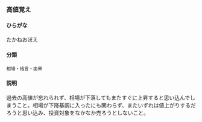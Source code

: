 <div style="display:none;">

## [あ行](securities-terms?id=あ行)
## [か行](securities-terms?id=か行)
## [さ行](securities-terms?id=さ行)
## [た行](securities-terms?id=た行)

</div>

### 高値覚え

#### ひらがな

たかねおぼえ

#### 分類

`相場・格言・由来`

#### 説明

過去の高値が忘れられず、相場が下落してもまたすぐに上昇すると思い込んでしまうこと。相場が下降基調に入ったにも関わらず、またいずれは値上がりするだろうと思い込み、投資対象をなかなか売ろうとしないこと。

<div style="display:none;">

## [な行](securities-terms?id=な行)
## [は行](securities-terms?id=は行)
## [ま行](securities-terms?id=ま行)
## [や行](securities-terms?id=や行)
## [ら行](securities-terms?id=ら行)
## [わ行](securities-terms?id=わ行)
## [英数字・記号](securities-terms?id=英数字・記号)

</div>

